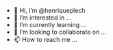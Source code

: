 - 👋 Hi, I’m @henriqueplech
- 👀 I’m interested in ...
- 🌱 I’m currently learning ...
- 💞️ I’m looking to collaborate on ...
- 📫 How to reach me ...

<!---
henriqueplech/henriqueplech is a ✨ special ✨ repository because its `README.md` (this file) appears on your GitHub profile.
You can click the Preview link to take a look at your changes.
--->
